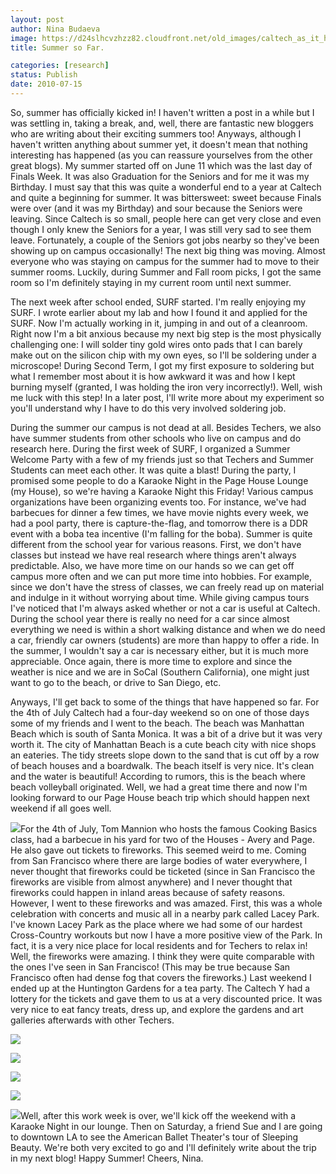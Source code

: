 ```yaml
---
layout: post
author: Nina Budaeva
image: https://d24slhcvzhzz82.cloudfront.net/old_images/caltech_as_it_happens/6a0105349b8251970b013485739ade970c.jpg
title: Summer so Far.

categories: [research]
status: Publish
date: 2010-07-15
---
```


So, summer has officially kicked in! I haven't written a post in a while but I was settling in, taking a break, and, well, there are fantastic new bloggers who are writing about their exciting summers too!
Anyways, although I haven't written anything about summer yet, it doesn't mean that nothing interesting has happened (as you can reassure yourselves from the other great blogs). My summer started off on June 11 which was the last day of Finals Week. It was also Graduation for the Seniors and for me it was my Birthday. I must say that this was quite a wonderful end to a year at Caltech and quite a beginning for summer. It was bittersweet: sweet because Finals were over (and it was my Birthday) and sour because the Seniors were leaving. Since Caltech is so small, people here can get very close and even though I only knew the Seniors for a year, I was still very sad to see them leave. Fortunately, a couple of the Seniors got jobs nearby so they've been showing up on campus occasionally!
The next big thing was moving. Almost everyone who was staying on campus for the summer had to move to their summer rooms. Luckily, during Summer and Fall room picks, I got the same room so I'm definitely staying in my current room until next summer.

The next week after school ended, SURF started. I'm really enjoying my SURF. I wrote earlier about my lab and how I found it and applied for the SURF. Now I'm actually working in it, jumping in and out of a cleanroom. Right now I'm a bit anxious because my next big step is the most physically challenging one: I will solder tiny gold wires onto pads that I can barely make out on the silicon chip with my own eyes, so I'll be soldering under a microscope! During Second Term, I got my first exposure to soldering but what I remember most about it is how awkward it was and how I kept burning myself (granted, I was holding the iron very incorrectly!). Well, wish me luck with this step! In a later post, I'll write more about my experiment so you'll understand why I have to do this very involved soldering job.

During the summer our campus is not dead at all. Besides Techers, we also have summer students from other schools who live on campus and do research here. During the first week of SURF, I organized a Summer Welcome Party with a few of my friends just so that Techers and Summer Students can meet each other. It was quite a blast! During the party, I promised some people to do a Karaoke Night in the Page House Lounge (my House), so we're having a Karaoke Night this Friday! Various campus organizations have been organizing events too. For instance, we've had barbecues for dinner a few times, we have movie nights every week, we had a pool party, there is capture-the-flag, and tomorrow there is a DDR event with a boba tea incentive (I'm falling for the boba). 
Summer is quite different from the school year for various reasons. First, we don't have classes but instead we have real research where things aren't always predictable. Also, we have more time on our hands so we can get off campus more often and we can put more time into hobbies. For example, since we don't have the stress of classes, we can freely read up on material and indulge in it without worrying about time. 
While giving campus tours I've noticed that I'm always asked whether or not a car is useful at Caltech. During the school year there is really no need for a car since almost everything we need is within a short walking distance and when we do need a car, friendly car owners (students) are more than happy to offer a ride. In the summer, I wouldn't say a car is necessary either, but it is much more appreciable. Once again, there is more time to explore and since the weather is nice and we are in SoCal (Southern California), one might just want to go to the beach, or drive to San Diego, etc.

Anyways, I'll get back to some of the things that have happened so far. For the 4th of July Caltech had a four-day weekend so on one of those days some of my friends and I went to the beach. The beach was Manhattan Beach which is south of Santa Monica. It was a bit of a drive but it was very worth it. The city of Manhattan Beach is a cute beach city with nice shops an eateries. The tidy streets slope down to the sand that is cut off by a row of beach houses and a boardwalk. The beach itself is very nice. It's clean and the water is beautiful! According to rumors, this is the beach where beach volleyball originated. Well, we had a great time there and now I'm looking forward to our Page House beach trip which should happen next weekend if all goes well.


![](https://d24slhcvzhzz82.cloudfront.net/old_images/caltech_as_it_happens/6a0105349b8251970b0133f24e5645970b.jpg)For the 4th of July, Tom Mannion who hosts the famous Cooking Basics class, had a barbecue in his yard for two of the Houses - Avery and Page. He also gave out tickets to fireworks. This seemed weird to me. Coming from San Francisco where there are large bodies of water everywhere, I never thought that fireworks could be ticketed (since in San Francisco the fireworks are visible from almost anywhere) and I never thought that fireworks could happen in inland areas because of safety reasons. However, I went to these fireworks and was amazed. First, this was a whole celebration with concerts and music all in a nearby park called Lacey Park. I've known Lacey Park as the place where we had some of our hardest Cross-Country workouts but now I have a more positive view of the Park. In fact, it is a very nice place for local residents and for Techers to relax in! Well, the fireworks were amazing. I think they were quite comparable with the ones I've seen in San Francisco! (This may be true because San Francisco often had dense fog that covers the fireworks.) 
Last weekend I ended up at the Huntington Gardens for a tea party. The Caltech Y had a lottery for the tickets and gave them to us at a very discounted price. It was very nice to eat fancy treats, dress up, and explore the gardens and art galleries afterwards with other Techers. 

![](https://d24slhcvzhzz82.cloudfront.net/old_images/caltech_as_it_happens/6a0105349b8251970b0133f24e852d970b.jpg)

![](https://d24slhcvzhzz82.cloudfront.net/old_images/caltech_as_it_happens/6a0105349b8251970b0133f24e8690970b.jpg)

![](https://d24slhcvzhzz82.cloudfront.net/old_images/caltech_as_it_happens/6a0105349b8251970b01348573d24c970c.jpg)

![](https://d24slhcvzhzz82.cloudfront.net/old_images/caltech_as_it_happens/6a0105349b8251970b0133f24e87d9970b.jpg)

![](https://d24slhcvzhzz82.cloudfront.net/old_images/caltech_as_it_happens/6a0105349b8251970b01348573d37c970c.jpg)Well, after this work week is over, we'll kick off the weekend with a Karaoke Night in our lounge. Then on Saturday, a friend Sue and I are going to downtown LA to see the American Ballet Theater's tour of Sleeping Beauty. We're both very excited to go and I'll definitely write about the trip in my next blog!
Happy Summer!
Cheers,
Nina.

